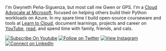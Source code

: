 <!--
**madebygps/madebygps** is a ✨ _special_ ✨ repository because its `README.md` (this file) appears on your GitHub profile.
-->

I'm Gwyneth Peña-Siguenza, but most call me Gwen or GPS. I'm a [Cloud Advocate at Microsoft](https://aka.ms/madebygps), focused on helping others build their Python workloads on Azure. In my spare time I build open-source courseware and tools at [Learn to Cloud](https://github.com/learntocloud), document learnings, projects and career on [YouTube](https://youtube.com/madebygps), [read](https://www.madebygps.com/books-for-technologists/), and spend time with family, friends, and cats.

[![Subscribe On Youtube](https://img.shields.io/badge/Subscribe-red?style=for-the-badge&logo=youtube&logoColor=white)](https://www.youtube.com/channel/UCbjgKwnWnGG7sKCPTRgrFcw)
[![Follow on Twitter](https://img.shields.io/badge/Follow-%231DA1F2?style=for-the-badge&logo=twitter&logoColor=white)](https://twitter.com/madebygps)
[![View Instagram](https://img.shields.io/badge/view-%23E4405F.svg?&style=for-the-badge&logo=instagram&logoColor=white)](https://www.instagram.com/madebygps/)
[![Connect on LinkedIn](https://img.shields.io/badge/connect-%230077B5.svg?&style=for-the-badge&logo=linkedin)](https://www.linkedin.com/in/madebygps/)
<br />

